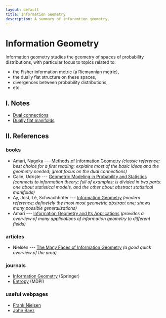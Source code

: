```yaml
---
layout: default
title: Information Geometry
description: A summary of inforamtion geometry.
---
```


# Information Geometry

Information geometry studies the geometry of spaces of probability distributions, with particular focus to topics related to:
- the Fisher information metric (a Riemannian metric),
- the dually flat structure on these spaces,
- divergences between probability distributions,
- etc.

## I. Notes

- [Dual connections](/information-geometry/dual-connections.html)
- [Dually flat manifolds](/information-geometry/dually-flat.html)

## II. References

### books
- Amari, Nagoka --- [Methods of Information Geometry](https://books.google.com.br/books/about/Methods_of_Information_Geometry.html?id=vc2FWSo7wLUC) _(classic reference; best choice for a first reading; explains most of the basic ideas and the geometry needed; great focus on the dual connections)_
- Calin, Udrişte --- [Geometric Modeling in Probability and Statistics](https://www.springer.com/gp/book/9783319077789) _(connects to information theory; full of examples; is divided in two parts: one about statistical models, and the other about abstract statistical manifolds)_
- Ay, Jost, Lê, Schwachhöfer --- [Information Geometry](https://link.springer.com/book/10.1007/978-3-319-56478-4) _(modern reference; definetely the most most geometric abstract one; shows many possible generalizations)_
- Amari --- [Information Geometry and Its Applications](https://link.springer.com/book/10.1007/978-4-431-55978-8) _(provides a overview of many applications of information geometry to different fields)_

### articles
- Nielsen --- [The Many Faces of Information Geometry](https://www.ams.org/journals/notices/202201/rnoti-p36.pdf) *(a good quick overview of the area)*

### journals
- [Information Geometry](https://www.springer.com/journal/41884) (Springer)
- [Entropy](https://www.mdpi.com/journal/entropy) (MDPI)

### useful webpages
- [Frank Nielsen](https://franknielsen.github.io/)
- [John Baez](https://math.ucr.edu/home/baez/information/)
